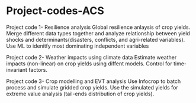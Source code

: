 # Project-codes-ACS
Project code 1- Resilience analysis
Global resilience anlaysis of crop yields. Merge different data types together and analyze relationship between yield shocks and determinants(disasters, conflicts, and agri-related variables). Use ML to idenitfy most dominating independent variables

Project code 2- Weather impacts using climate data
Estimate weather impacts (non-linear) on crop yields using diffent models. Control for time-invariant factors.

Project code 3- Crop modelling and EVT analysis
Use Infocrop to batch process and simulate gridded crop yields. Use the simulated yields for extreme value analysis (tail-ends distribution of crop yields).
